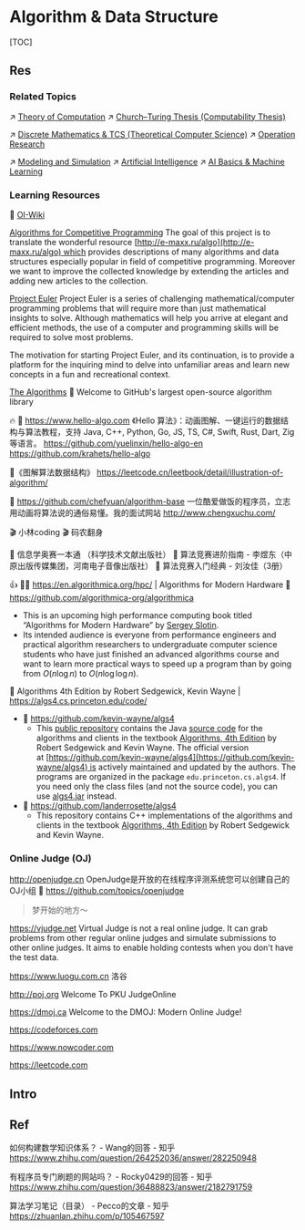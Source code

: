 # Algorithm & Data Structure

[TOC]



## Res
### Related Topics
↗ [Theory of Computation](../../🧮%20Mathematics/🤼‍♀️%20Mathematical%20Logics/😶‍🌫️%20Theory%20of%20Computation/Theory%20of%20Computation.md)
↗ [Church–Turing Thesis (Computability Thesis)](../../🧮%20Mathematics/🤼‍♀️%20Mathematical%20Logics/😶‍🌫️%20Theory%20of%20Computation/Computability%20Theory%20&%20Turing%20Machine/Church–Turing%20Thesis%20(Computability%20Thesis).md)

↗ [Discrete Mathematics & TCS (Theoretical Computer Science)](../../🧮%20Mathematics/Discrete%20Mathematics%20&%20TCS%20(Theoretical%20Computer%20Science).md)
↗ [Operation Research](../../🧮%20Mathematics/Operations%20Research/Operation%20Research.md)

↗ [Modeling and Simulation](../../🧠%20Computing%20Methodologies/👑%20Scientific%20Computing/🗿%20Modeling%20and%20Simulation/Modeling%20and%20Simulation.md)
↗ [Artificial Intelligence](../../🧠%20Computing%20Methodologies/👽%20Artificial%20Intelligence/Artificial%20Intelligence.md)
↗ [AI Basics & Machine Learning](../../🧠%20Computing%20Methodologies/👽%20Artificial%20Intelligence/🗝️%20AI%20Basics%20&%20Machine%20Learning/AI%20Basics%20&%20Machine%20Learning.md)


### Learning Resources
📂 [OI-Wiki](https://oi-wiki.org)

[Algorithms for Competitive Programming](https://cp-algorithms.com)
The goal of this project is to translate the wonderful resource [http://e-maxx.ru/algo](http://e-maxx.ru/algo) which provides descriptions of many algorithms and data structures especially popular in field of competitive programming. Moreover we want to improve the collected knowledge by extending the articles and adding new articles to the collection.

[Project Euler](https://projecteuler.net)
Project Euler is a series of challenging mathematical/computer programming problems that will require more than just mathematical insights to solve. Although mathematics will help you arrive at elegant and efficient methods, the use of a computer and programming skills will be required to solve most problems.  
  
The motivation for starting Project Euler, and its continuation, is to provide a platform for the inquiring mind to delve into unfamiliar areas and learn new concepts in a fun and recreational context.

[The Algorithms](https://the-algorithms.com)
🥳 Welcome to GitHub's largest open-source algorithm library

🔥 📄 https://www.hello-algo.com
《Hello 算法》：动画图解、一键运行的数据结构与算法教程，支持 Java, C++, Python, Go, JS, TS, C#, Swift, Rust, Dart, Zig 等语言。
https://github.com/yuelinxin/hello-algo-en
https://github.com/krahets/hello-algo

📖《图解算法数据结构》
https://leetcode.cn/leetbook/detail/illustration-of-algorithm/

🤔 https://github.com/chefyuan/algorithm-base
一位酷爱做饭的程序员，立志用动画将算法说的通俗易懂。我的面试网站 http://www.chengxuchu.com/

🎬 小林coding
🎬 码农翻身

📖 信息学奥赛一本通 （科学技术文献出版社）
📖 算法竞赛进阶指南 - 李煜东（中原出版传媒集团，河南电子音像出版社）
📖 算法竞赛入门经典 - 刘汝佳（3册）

👍 👨‍💻 https://en.algorithmica.org/hpc/ | Algorithms for Modern Hardware
🚧 https://github.com/algorithmica-org/algorithmica
- This is an upcoming high performance computing book titled “Algorithms for Modern Hardware” by [Sergey Slotin](http://sereja.me/).
- Its intended audience is everyone from performance engineers and practical algorithm researchers to undergraduate computer science students who have just finished an advanced algorithms course and want to learn more practical ways to speed up a program than by going from $O(n\log{n})$ to $O(n\log⁡{\log⁡{n}})$.

📖 Algorithms 4th Edition
by Robert Sedgewick, Kevin Wayne | https://algs4.cs.princeton.edu/code/
- 🚧 https://github.com/kevin-wayne/algs4
	- This [public repository](https://github.com/kevin-wayne/algs4) contains the Java [source code](http://algs4.cs.princeton.edu/code/) for the algorithms and clients in the textbook [Algorithms, 4th Edition](http://amzn.to/13VNJi7) by Robert Sedgewick and Kevin Wayne. The official version at [https://github.com/kevin-wayne/algs4](https://github.com/kevin-wayne/algs4) is actively maintained and updated by the authors. The programs are organized in the package `edu.princeton.cs.algs4`. If you need only the class files (and not the source code), you can use [algs4.jar](http://algs4.cs.princeton.edu/code/algs4.jar) instead.
- 🚧 https://github.com/landerrosette/algs4
	- This repository contains C++ implementations of the algorithms and clients in the textbook [Algorithms, 4th Edition](http://amzn.to/13VNJi7) by Robert Sedgewick and Kevin Wayne.


### Online Judge (OJ)
http://openjudge.cn
OpenJudge是开放的在线程序评测系统您可以创建自己的OJ小组
🚧 https://github.com/topics/openjudge

> 梦开始的地方～

https://vjudge.net
Virtual Judge is not a real online judge. It can grab problems from other regular online judges and simulate submissions to other online judges. It aims to enable holding contests when you don't have the test data.

https://www.luogu.com.cn
洛谷

http://poj.org
Welcome To PKU JudgeOnline

https://dmoj.ca
Welcome to the DMOJ: Modern Online Judge!

https://codeforces.com

https://www.nowcoder.com

https://leetcode.com



## Intro



## Ref
如何构建数学知识体系？ - Wang的回答 - 知乎 https://www.zhihu.com/question/264252036/answer/282250948

有程序员专门刷题的网站吗？ - Rocky0429的回答 - 知乎 https://www.zhihu.com/question/36488823/answer/2182791759

算法学习笔记（目录） - Pecco的文章 - 知乎 https://zhuanlan.zhihu.com/p/105467597
